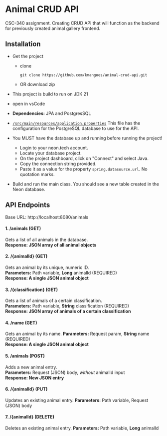 # Animal CRUD API  

CSC-340 assignment. Creating CRUD API that will function as the backend for previously created animal gallery frontend.  


## Installation  
- Get the project
    - clone
        ```
      git clone https://github.com/kmangoes/animal-crud-api.git
        ```
    - OR download zip
 - This project is build to run on JDK 21
 - open in vsCode
 - **Dependencies:** JPA and PostgresSQL

 - [`/src/main/resources/application.properties`](https://github.com/csc340-uncg/f25-jpa-crud-api/blob/6b2860c4ad01ca46b6b62852ca966bfadc8dfc6a/src/main/resources/application.properties) This file has the configuration for the PostgreSQL database to use for the API.
  - You MUST have the database up and running before running the project!
    - Login to your neon.tech account.
    - Locate your database project.
    - On the project dashboard, click on "Connect" and select Java.
    - Copy the connection string provided.
    - Paste it as a value for the property `spring.datasource.url`. No quotation marks.
- Build and run the main class. You should see a new table created in the Neon database.
  
## API Endpoints  

Base URL: http://localhost:8080/animals
#### 1. /animals **(GET)**
Gets a list of all animals in the database.  
**Response: JSON array of all animal objects**

#### 2. /{animalId} **(GET)**  
Gets an animal by its unique, numeric ID.  
**Parameters:** Path variable, **Long** animalId (REQUIRED)  
**Response: A single JSON animal object**  

#### 3. /{classification} **(GET)**  
Gets a list of animals of a certain classification.  
**Parameters:** Path variable, **String** classification (REQUIRED)  
**Response: JSON array of animals of a certain classification**  

#### 4. /name **(GET)**  
Gets an animal by its name. 
**Parameters:** Request param, **String** name (REQUIRED)  
**Response: A single JSON animal object**  

#### 5. /animals **(POST)**  
Adds a new animal entry.  
**Parameters:** Request (JSON) body, *without* animalId input  
**Response: New JSON entry**  

#### 6. /{animalId} **(PUT)** 
Updates an existing animal entry. 
**Parameters:** Path variable, Request (JSON) body  

#### 7. /{animalId} **(DELETE)**
Deletes an existing animal entry.
**Parameters:** Path variable, **Long** animalId




